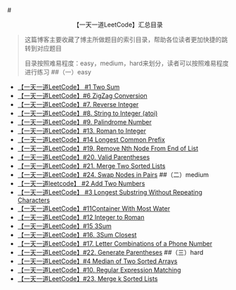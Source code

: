 #<center>【一天一道LeetCode】汇总目录</center>
>这篇博客主要收藏了博主所做题目的索引目录，帮助各位读者更加快捷的跳转到对应题目
>
>目录按照难易程度：easy，medium，hard来划分，读者可以按照难易程度进行练习
##（一）easy
+ [【一天一道LeetCode】 #1 Two Sum](http://blog.csdn.net/terence1212/article/details/51014737)
+ [【一天一道LeetCode】#6 ZigZag Conversion](http://blog.csdn.net/terence1212/article/details/51050912)
+ [【一天一道LeetCode】#7. Reverse Integer](http://blog.csdn.net/terence1212/article/details/51056866)
+ [【一天一道LeetCode】#8. String to Integer (atoi)](http://blog.csdn.net/terence1212/article/details/51057198)
+ [【一天一道LeetCode】#9. Palindrome Number](http://blog.csdn.net/terence1212/article/details/51064890)
+ [【一天一道LeetCode】#13. Roman to Integer](http://blog.csdn.net/terence1212/article/details/51097262)
+ [【一天一道LeetCode】#14 Longest Common Prefix](http://blog.csdn.net/terence1212/article/details/51116033)
+ [【一天一道LeetCode】#19. Remove Nth Node From End of List](http://blog.csdn.net/terence1212/article/details/51170830)
+ [【一天一道LeetCode】#20. Valid Parentheses](http://blog.csdn.net/terence1212/article/details/51175915)
+ [【一天一道LeetCode】#21. Merge Two Sorted Lists](http://blog.csdn.net/terence1212/article/details/51176174)
+ [【一天一道LeetCode】#24. Swap Nodes in Pairs](http://blog.csdn.net/terence1212/article/details/51223267)
##（二）medium
+ [【一天一道leetcode】 #2 Add Two Numbers](http://blog.csdn.net/terence1212/article/details/51016749)
+ [【一天一道LeetCode】 #3 Longest Substring Without Repeating Characters](http://blog.csdn.net/terence1212/article/details/51027940)
+ [【一天一道LeetCode】#11Container With Most Water](http://blog.csdn.net/terence1212/article/details/51079744)
+ [【一天一道LeetCode】#12 Integer to Roman](http://blog.csdn.net/terence1212/article/details/51097225)
+ [【一天一道LeetCode】#15 3Sum](http://blog.csdn.net/terence1212/article/details/51131810)
+ [【一天一道LeetCode】#16. 3Sum Closest](http://blog.csdn.net/terence1212/article/details/51146924)
+ [【一天一道LeetCode】#17. Letter Combinations of a Phone Number](http://blog.csdn.net/terence1212/article/details/51153263)
+ [【一天一道LeetCode】#22. Generate Parentheses](http://blog.csdn.net/terence1212/article/details/51204541)
##（三）hard
+ [【一天一道LeetCode】#4 Median of Two Sorted Arrays](http://blog.csdn.net/terence1212/article/details/51036939)
+ [【一天一道LeetCode】#10. Regular Expression Matching](http://blog.csdn.net/terence1212/article/details/51185042)
+ [【一天一道LeetCode】#23. Merge k Sorted Lists](http://blog.csdn.net/terence1212/article/details/51210115)
